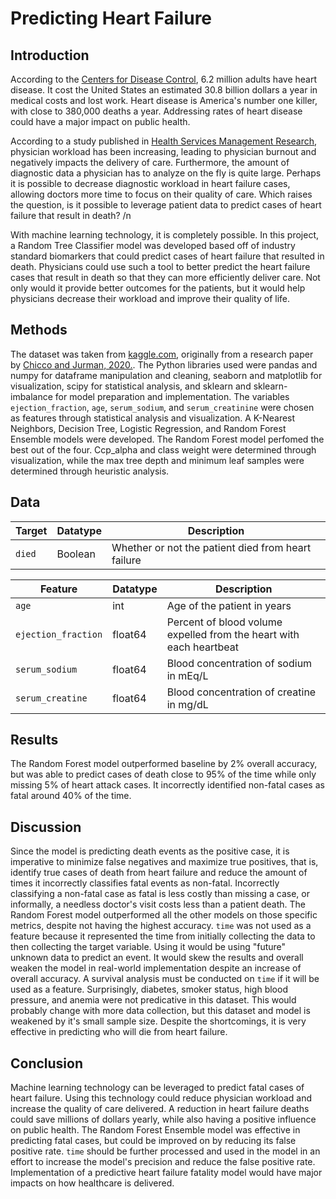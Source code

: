 # Predicting Heart Failure
## Introduction
According to the [Centers for Disease Control](https://www.cdc.gov/heartdisease/heart_failure.htm), 6.2 million adults have heart disease. It cost the United States an estimated 30.8 billion dollars a year in medical costs and lost work. Heart disease is America's number one killer, with close to 380,000 deaths a year. Addressing rates of heart disease could have a major impact on public health.

According to a study published in [Health Services Management Research](https://pubmed.ncbi.nlm.nih.gov/17958972/), physician workload has been increasing, leading to physician burnout and negatively impacts the delivery of care. Furthermore, the amount of diagnostic data a physician has to analyze on the fly is quite large. Perhaps it is possible to decrease diagnostic workload in heart failure cases, allowing doctors more time to focus on their quality of care. Which raises the question, is it possible to leverage patient data to predict cases of heart failure that result in death? /n

With machine learning technology, it is completely possible. In this project, a Random Tree Classifier model was developed based off of industry standard biomarkers that could predict cases of heart failure that resulted in death. Physicians could use such a tool to better predict the heart failure cases that result in death so that they can more efficiently deliver care. Not only would it provide better outcomes for the patients, but it would help physicians decrease their workload and improve their quality of life. 

## Methods
The dataset was taken from [kaggle.com](https://www.kaggle.com/andrewmvd/heart-failure-clinical-data), originally from a research paper by [Chicco and Jurman, 2020.](https://bmcmedinformdecismak.biomedcentral.com/articles/10.1186/s12911-020-1023-5). The Python libraries used were pandas and numpy for dataframe manipulation and cleaning, seaborn and matplotlib for visualization, scipy for statistical analysis, and sklearn and sklearn-imbalance for model preparation and implementation. The variables ```ejection_fraction```, ```age```, ```serum_sodium```, and ```serum_creatinine``` were chosen as features through statistical analysis and visualization. A K-Nearest Neighbors, Decision Tree, Logistic Regression, and Random Forest Ensemble models were developed. The Random Forest model perfomed the best out of the four. Ccp_alpha and class weight were determined through visualization, while the max tree depth and minimum leaf samples were determined through heuristic analysis. 
## Data

| Target           | Datatype | Description                                                         |
|-------------------|----------|---------------------------------------------------------------------|
| ```died```               | Boolean      | Whether or not the patient died from heart failure       |

| Feature           | Datatype | Description                                                         |
|-------------------|----------|---------------------------------------------------------------------|
| ```age```               | int      | Age of the patient in years                                         |
| ```ejection_fraction```| float64  | Percent of blood volume expelled from the heart with each heartbeat |
| ```serum_sodium```      | float64  | Blood concentration of sodium in mEq/L                              |
| ```serum_creatine```    | float64  | Blood concentration of creatine in mg/dL                            |
## Results
The Random Forest model outperformed baseline by 2% overall accuracy, but was able to predict cases of death close to 95% of the time while only missing 5% of heart attack cases. It incorrectly identified non-fatal cases as fatal around 40% of the time. 

## Discussion
Since the model is predicting death events as the positive case, it is imperative to minimize false negatives and maximize true positives, that is, identify true cases of death from heart failure and reduce the amount of times it incorrectly classifies fatal events as non-fatal. Incorrectly classifying a non-fatal case as fatal is less costly than missing a case, or informally, a needless doctor's visit costs less than a patient death. The Random Forest model outperformed all the other models on those specific metrics, despite not having the highest accuracy. ```time``` was not used as a feature because it represented the time from initially collecting the data to then collecting the target variable. Using it would be using "future" unknown data to predict an event. It would skew the results and overall weaken the model in real-world implementation despite an increase of overall accuracy. A survival analysis must be conducted on ```time``` if it will be used as a feature. Surprisingly, diabetes, smoker status, high blood pressure, and anemia were not predicative in this dataset. This would probably change with more data collection, but this dataset and model is weakened by it's small sample size. Despite the shortcomings, it is very effective in predicting who will die from heart failure.

## Conclusion
Machine learning technology can be leveraged to predict fatal cases of heart failure. Using this technology could reduce physician workload and increase the quality of care delivered. A reduction in heart failure deaths could save millions of dollars yearly, while also having a positive influence on public health. The Random Forest Ensemble model was effective in predicting fatal cases, but could be improved on by reducing its false positive rate. ```time``` should be further processed and used in the model in an effort to increase the model's precision and reduce the false positive rate. Implementation of a predictive heart failure fatality model would have major impacts on how healthcare is delivered. 